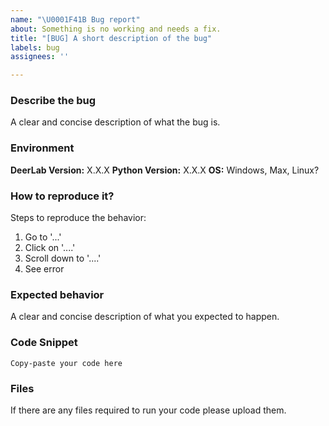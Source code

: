 ```yaml
---
name: "\U0001F41B Bug report"
about: Something is no working and needs a fix.
title: "[BUG] A short description of the bug"
labels: bug
assignees: ''

---
```


### Describe the bug
A clear and concise description of what the bug is.

### Environment
**DeerLab Version:**  X.X.X
**Python Version:**  X.X.X
**OS:**  Windows, Max, Linux?

### How to reproduce it?
Steps to reproduce the behavior:
1. Go to '...'
2. Click on '....'
3. Scroll down to '....'
4. See error

### Expected behavior
A clear and concise description of what you expected to happen.

### Code Snippet
````
Copy-paste your code here
````

### Files
If there are any files required to run your code please upload them.

